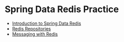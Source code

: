 # Spring Data Redis Practice

- [Introduction to Spring Data Redis](/src/main/java/seo/dale/practice/spring/data/redis/student)
- [Redis Repositories](/src/main/java/seo/dale/practice/spring/data/redis/person)
- [Messaging with Redis](/src/main/java/seo/dale/practice/spring/data/redis/messaging)
